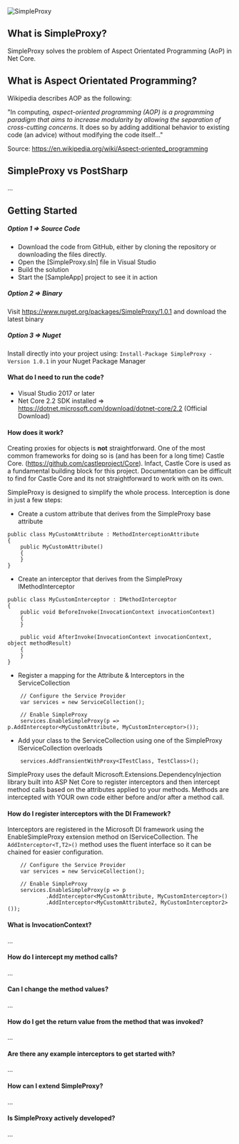 <img src="https://mydrivestore.blob.core.windows.net/logos/ProxyLogo.png" alt="SimpleProxy">

## What is SimpleProxy?

SimpleProxy solves the problem of Aspect Orientated Programming (AoP) in Net Core.

## What is Aspect Orientated Programming?

Wikipedia describes AOP as the following: 

"In computing, _aspect-oriented programming (AOP) is a programming paradigm that aims to increase modularity by allowing the separation of cross-cutting concerns_. It does so by adding additional behavior to existing code (an advice) without modifying the code itself..."

Source: https://en.wikipedia.org/wiki/Aspect-oriented_programming

## SimpleProxy vs PostSharp
...

## Getting Started

##### Option 1 => Source Code
- Download the code from GitHub, either by cloning the repository or downloading the files directly.
- Open the [SimpleProxy.sln] file in Visual Studio
- Build the solution
- Start the [SampleApp] project to see it in action

##### Option 2 => Binary
Visit https://www.nuget.org/packages/SimpleProxy/1.0.1 and download the latest binary

##### Option 3 => Nuget
Install directly into your project using: ```Install-Package SimpleProxy -Version 1.0.1``` in your Nuget Package Manager

#### What do I need to run the code?

- Visual Studio 2017 or later
- Net Core 2.2 SDK installed => https://dotnet.microsoft.com/download/dotnet-core/2.2 (Official Download)

#### How does it work?

Creating proxies for objects is **not** straightforward. One of the most common frameworks for doing so is (and has been for a long time) Castle Core. (https://github.com/castleproject/Core). Infact, Castle Core is used as a fundamental building block for this project. Documentation can be difficult to find for Castle Core and its not straightforward to work with on its own.

SimpleProxy is designed to simplify the whole process. Interception is done in just a few steps:

- Create a custom attribute that derives from the SimpleProxy base attribute

```
public class MyCustomAttribute : MethodInterceptionAttribute
{
    public MyCustomAttribute()
    {
    }
}
```

- Create an interceptor that derives from the SimpleProxy IMethodInterceptor

```
public class MyCustomInterceptor : IMethodInterceptor
{
    public void BeforeInvoke(InvocationContext invocationContext)
    {
    }

    public void AfterInvoke(InvocationContext invocationContext, object methodResult)
    {
    }
}
```
    
- Register a mapping for the Attribute & Interceptors in the ServiceCollection

```
    // Configure the Service Provider
    var services = new ServiceCollection();

    // Enable SimpleProxy
    services.EnableSimpleProxy(p => p.AddInterceptor<MyCustomAttribute, MyCustomInterceptor>());
``` 

- Add your class to the ServiceCollection using one of the SimpleProxy IServiceCollection overloads

```
    services.AddTransientWithProxy<ITestClass, TestClass>();
```    

SimpleProxy uses the default Microsoft.Extensions.DependencyInjection library built into ASP Net Core to register interceptors and then intercept method calls based on the attributes applied to your methods. Methods are intercepted with YOUR own code either before and/or after a method call.

#### How do I register interceptors with the DI Framework?

Interceptors are registered in the Microsoft DI framework using the EnableSimpleProxy extension method on IServiceCollection. The ```AddInterceptor<T,T2>()``` method uses the fluent interface so it can be chained for easier configuration.

```
    // Configure the Service Provider
    var services = new ServiceCollection();

    // Enable SimpleProxy
    services.EnableSimpleProxy(p => p
            .AddInterceptor<MyCustomAttribute, MyCustomInterceptor>()
            .AddInterceptor<MyCustomAttribute2, MyCustomInterceptor2>());
```

#### What is InvocationContext?
...

#### How do I intercept my method calls?
...

#### Can I change the method values?
...

#### How do I get the return value from the method that was invoked?
...

#### Are there any example interceptors to get started with?
...

#### How can I extend SimpleProxy?
...

#### Is SimpleProxy actively developed?
...


